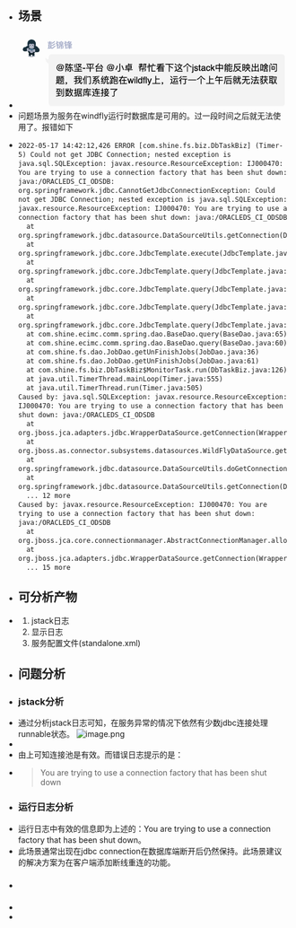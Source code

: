 - ## 场景
- ![image.png](../assets/image_1652858946125_0.png)
- 问题场景为服务在windfly运行时数据库是可用的。过一段时间之后就无法使用了。报错如下
- ```shell
  2022-05-17 14:42:12,426 ERROR [com.shine.fs.biz.DbTaskBiz] (Timer-5) Could not get JDBC Connection; nested exception is java.sql.SQLException: javax.resource.ResourceException: IJ000470: You are trying to use a connection factory that has been shut down: java:/ORACLEDS_CI_ODSDB: org.springframework.jdbc.CannotGetJdbcConnectionException: Could not get JDBC Connection; nested exception is java.sql.SQLException: javax.resource.ResourceException: IJ000470: You are trying to use a connection factory that has been shut down: java:/ORACLEDS_CI_ODSDB
  	at org.springframework.jdbc.datasource.DataSourceUtils.getConnection(DataSourceUtils.java:82)
  	at org.springframework.jdbc.core.JdbcTemplate.execute(JdbcTemplate.java:577)
  	at org.springframework.jdbc.core.JdbcTemplate.query(JdbcTemplate.java:641)
  	at org.springframework.jdbc.core.JdbcTemplate.query(JdbcTemplate.java:670)
  	at org.springframework.jdbc.core.JdbcTemplate.query(JdbcTemplate.java:678)
  	at org.springframework.jdbc.core.JdbcTemplate.query(JdbcTemplate.java:710)
  	at com.shine.ecimc.comm.spring.dao.BaseDao.query(BaseDao.java:65)
  	at com.shine.ecimc.comm.spring.dao.BaseDao.query(BaseDao.java:60)
  	at com.shine.fs.dao.JobDao.getUnFinishJobs(JobDao.java:36)
  	at com.shine.fs.dao.JobDao.getUnFinishJobs(JobDao.java:61)
  	at com.shine.fs.biz.DbTaskBiz$MonitorTask.run(DbTaskBiz.java:126)
  	at java.util.TimerThread.mainLoop(Timer.java:555)
  	at java.util.TimerThread.run(Timer.java:505)
  Caused by: java.sql.SQLException: javax.resource.ResourceException: IJ000470: You are trying to use a connection factory that has been shut down: java:/ORACLEDS_CI_ODSDB
  	at org.jboss.jca.adapters.jdbc.WrapperDataSource.getConnection(WrapperDataSource.java:146)
  	at org.jboss.as.connector.subsystems.datasources.WildFlyDataSource.getConnection(WildFlyDataSource.java:64)
  	at org.springframework.jdbc.datasource.DataSourceUtils.doGetConnection(DataSourceUtils.java:113)
  	at org.springframework.jdbc.datasource.DataSourceUtils.getConnection(DataSourceUtils.java:79)
  	... 12 more
  Caused by: javax.resource.ResourceException: IJ000470: You are trying to use a connection factory that has been shut down: java:/ORACLEDS_CI_ODSDB
  	at org.jboss.jca.core.connectionmanager.AbstractConnectionManager.allocateConnection(AbstractConnectionManager.java:777)
  	at org.jboss.jca.adapters.jdbc.WrapperDataSource.getConnection(WrapperDataSource.java:138)
  	... 15 more
  
  ```
- ## 可分析产物
- 1. jstack日志
  2. 显示日志
  3. 服务配置文件(standalone.xml)
- ## 问题分析
- ### jstack分析
- 通过分析jstack日志可知，在服务异常的情况下依然有少数jdbc连接处理runnable状态。
  ![image.png](../assets/image_1652859993516_0.png)
-
- 由上可知连接池是有效。而错误日志提示的是：
- > You are trying to use a connection factory that has been shut down
- ### 运行日志分析
- 运行日志中有效的信息即为上述的：You are trying to use a connection factory that has been shut down。
- 此场景通常出现在jdbc connection在数据库端断开后仍然保持。此场景建议的解决方案为在客户端添加断线重连的功能。
- ###
-
-